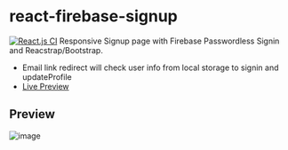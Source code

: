 # react-firebase-signup
[![React.js CI](https://github.com/AbdulHadi404/react-firebase-signup/actions/workflows/react.js.yml/badge.svg)](https://github.com/AbdulHadi404/react-firebase-signup/actions/workflows/react.js.yml)
Responsive Signup page with Firebase Passwordless Signin and Reacstrap/Bootstrap.
- Email link redirect will check user info from local storage to signin and updateProfile 
- [Live Preview](https://signupfirebase-47603.web.app/)

## Preview
![image](https://user-images.githubusercontent.com/75629345/131995046-89db7470-b4d3-4e12-be51-44ca499fd5bd.png)


